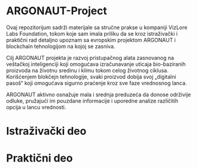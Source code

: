 # ARGONAUT-Project

Ovaj repozitorijum sadrži materijale sa stručne prakse u kompaniji VizLore Labs Foundation, tokom koje sam imala priliku da se kroz istraživački i praktični rad detaljno upoznam sa evropskim projektom ARGONAUT i blockchain tehnologijom na kojoj se zasniva.

Cilj ARGONAUT projekta je razvoj pristupačnog alata zasnovanog na veštačkoj inteligenciji koji omogućava izračunavanje uticaja bio-baziranih proizvoda na životnu sredinu i klimu tokom celog životnog ciklusa. Korišćenjem blokčejn tehnologije, svaki proizvod dobija svoj „digitalni pasoš“ koji omogućava sigurno praćenje kroz sve faze vrednosnog lanca. 

ARGONAUT aktivno osnažuje mala i srednja preduzeća da donose održivije odluke, pružajući im pouzdane informacije i uporedne analize različitih opcija u lancu vrednosti.

# Istraživački deo

# Praktični deo

